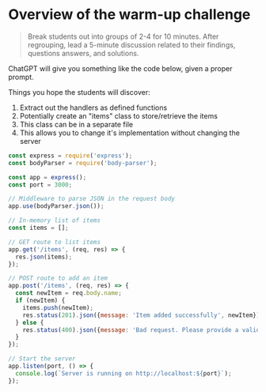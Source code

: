 # Overview of the warm-up challenge

> Break students out into groups of 2-4 for 10 minutes. After regrouping, lead a 5-minute discussion related to their findings, questions answers, and solutions.

ChatGPT will give you something like the code below, given a proper prompt.

Things you hope the students will discover:

1. Extract out the handlers as defined functions
2. Potentially create an "items" class to store/retrieve the items
3. This class can be in a separate file
4. This allows you to change it's implementation without changing the server

```javascript
const express = require('express');
const bodyParser = require('body-parser');

const app = express();
const port = 3000;

// Middleware to parse JSON in the request body
app.use(bodyParser.json());

// In-memory list of items
const items = [];

// GET route to list items
app.get('/items', (req, res) => {
  res.json(items);
});

// POST route to add an item
app.post('/items', (req, res) => {
  const newItem = req.body.name;
  if (newItem) {
    items.push(newItem);
    res.status(201).json({message: 'Item added successfully', newItem});
  } else {
    res.status(400).json({message: 'Bad request. Please provide a valid item name.'});
  }
});

// Start the server
app.listen(port, () => {
  console.log(`Server is running on http://localhost:${port}`);
});
```
